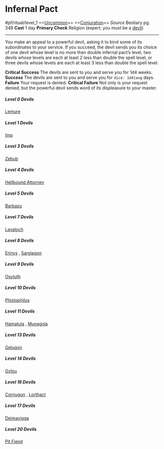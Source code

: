 # Infernal Pact
#pf/ritual/level_1
==[Uncommon](../../../Traits/Uncommon.md)== ==[Conjuration](../../../Traits/Conjuration.md)==
*Source* Bestiary pg. 348
**Cast** 1 day
**Primary Check** Religion (expert; you must be a [devil](devil))

---
You make an appeal to a powerful devil, asking it to bind some of its subordinates to your service. If you succeed, the devil sends you its choice of one devil whose level is no more than double infernal pact’s level, two devils whose levels are each at least 2 less than double the spell level, or three devils whose levels are each at least 3 less than double the spell level.

**Critical Success** The devils are sent to you and serve you for 1d4 weeks.
**Success** The devils are sent to you and serve you for `dice: 1d4|avg` days.
**Failure** Your request is denied.
**Critical Failure** Not only is your request denied, but the powerful devil sends word of its displeasure to your master.

##### Level 0 Devils
[Lemure](Lemure) 
##### Level 1 Devils
[Imp](Imp) 
##### Level 3 Devils
[Zebub](Zebub) 
##### Level 4 Devils
[Hellbound Attorney](Hellbound%20Attorney) 
##### Level 5 Devils
[Barbazu](Barbazu) 
##### Level 7 Devils
[Levaloch](Levaloch) 
##### Level 8 Devils
[Erinys](Erinys) , [Sarglagon](Sarglagon) 
##### Level 9 Devils
[Osyluth](Osyluth) 
##### Level 10 Devils
[Phistophilus](Phistophilus) 
##### Level 11 Devils
[Hamatula](Hamatula) , [Munagola](Munagola) 
##### Level 13 Devils
[Gelugon](Gelugon) 
##### Level 14 Devils
[Gylou](Gylou) 
##### Level 16 Devils
[Cornugon](Cornugon) , [Lorthact](Lorthact) 
##### Level 17 Devils
[Deimavigga](Deimavigga) 
##### Level 20 Devils
[Pit Fiend](Pit%20Fiend)